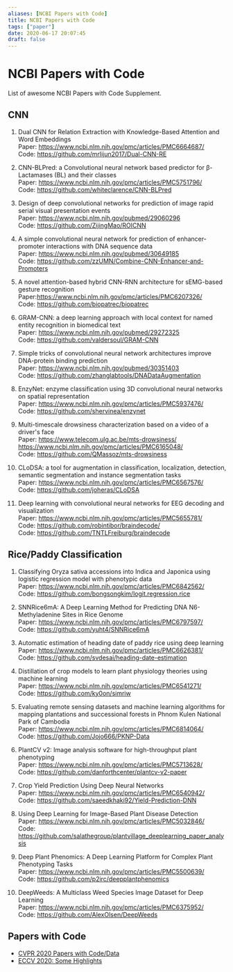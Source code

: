 ```yaml
---
aliases: [NCBI Papers with Code]
title: NCBI Papers with Code
tags: ["paper"]
date: 2020-06-17 20:07:45
draft: false
---
```


# NCBI Papers with Code

List of awesome NCBI Papers with Code Supplement.

## CNN

1. Dual CNN for Relation Extraction with Knowledge-Based Attention and Word Embeddings  
Paper: <https://www.ncbi.nlm.nih.gov/pmc/articles/PMC6664687/>  
Code: <https://github.com/mrlijun2017/Dual-CNN-RE>

2. CNN-BLPred: a Convolutional neural network based predictor for β-Lactamases (BL) and their classes  
Paper: <https://www.ncbi.nlm.nih.gov/pmc/articles/PMC5751796/>  
Code: <https://github.com/whiteclarence/CNN-BLPred>

3. Design of deep convolutional networks for prediction of image rapid serial visual presentation events  
Paper: <https://www.ncbi.nlm.nih.gov/pubmed/29060296>  
Code: <https://github.com/ZijingMao/ROICNN>

4. A simple convolutional neural network for prediction of enhancer-promoter interactions with DNA sequence data  
Paper: <https://www.ncbi.nlm.nih.gov/pubmed/30649185>  
Code: <https://github.com/zzUMN/Combine-CNN-Enhancer-and-Promoters>

5. A novel attention-based hybrid CNN-RNN architecture for sEMG-based gesture recognition  
Paper:<https://www.ncbi.nlm.nih.gov/pmc/articles/PMC6207326/>  
Code: <https://github.com/biopatrec/biopatrec>

6. GRAM-CNN: a deep learning approach with local context for named entity recognition in biomedical text  
Paper: <https://www.ncbi.nlm.nih.gov/pubmed/29272325>  
Code: <https://github.com/valdersoul/GRAM-CNN>

7. Simple tricks of convolutional neural network architectures improve DNA-protein binding prediction  
Paper: <https://www.ncbi.nlm.nih.gov/pubmed/30351403>  
Code: <https://github.com/zhanglabtools/DNADataAugmentation>

8. EnzyNet: enzyme classification using 3D convolutional neural networks on spatial representation  
Paper: <https://www.ncbi.nlm.nih.gov/pmc/articles/PMC5937476/>  
Code: <https://github.com/shervinea/enzynet>

9. Multi-timescale drowsiness characterization based on a video of a driver's face  
Paper: <https://www.telecom.ulg.ac.be/mts-drowsiness/>  
<https://www.ncbi.nlm.nih.gov/pmc/articles/PMC6165048/>  
Code: <https://github.com/QMassoz/mts-drowsiness>

10. CLoDSA: a tool for augmentation in classification, localization, detection, semantic segmentation and instance segmentation tasks  
Paper: <https://www.ncbi.nlm.nih.gov/pmc/articles/PMC6567576/>  
Code: <https://github.com/joheras/CLoDSA>

11. Deep learning with convolutional neural networks for EEG decoding and visualization  
Paper: <https://www.ncbi.nlm.nih.gov/pmc/articles/PMC5655781/>  
Code: <https://github.com/robintibor/braindecode/>  
Code: <https://github.com/TNTLFreiburg/braindecode>

## Rice/Paddy Classification

1. Classifying Oryza sativa accessions into Indica and Japonica using logistic regression model with phenotypic data  
Paper: <https://www.ncbi.nlm.nih.gov/pmc/articles/PMC6842562/>  
Code: <https://github.com/bongsongkim/logit.regression.rice>

2. SNNRice6mA: A Deep Learning Method for Predicting DNA N6-Methyladenine Sites in Rice Genome  
Paper: <https://www.ncbi.nlm.nih.gov/pmc/articles/PMC6797597/>  
Code: <https://github.com/yuht4/SNNRice6mA>

3. Automatic estimation of heading date of paddy rice using deep learning  
Paper: <https://www.ncbi.nlm.nih.gov/pmc/articles/PMC6626381/>  
Code: <https://github.com/svdesai/heading-date-estimation>

4. Distillation of crop models to learn plant physiology theories using machine learning  
Paper: <https://www.ncbi.nlm.nih.gov/pmc/articles/PMC6541271/>  
Code: <https://github.com/ky0on/simriw>

5. Evaluating remote sensing datasets and machine learning algorithms for mapping plantations and successional forests in Phnom Kulen National Park of Cambodia  
Paper: <https://www.ncbi.nlm.nih.gov/pmc/articles/PMC6814064/>  
Code: <https://github.com/Jojo666/PKNP-Data>

6. PlantCV v2: Image analysis software for high-throughput plant phenotyping  
Paper: <https://www.ncbi.nlm.nih.gov/pmc/articles/PMC5713628/>  
Code: <https://github.com/danforthcenter/plantcv-v2-paper>

7. Crop Yield Prediction Using Deep Neural Networks  
Paper: <https://www.ncbi.nlm.nih.gov/pmc/articles/PMC6540942/>  
Code: <https://github.com/saeedkhaki92/Yield-Prediction-DNN>

8. Using Deep Learning for Image-Based Plant Disease Detection  
Paper: <https://www.ncbi.nlm.nih.gov/pmc/articles/PMC5032846/>  
Code: <https://github.com/salathegroup/plantvillage_deeplearning_paper_analysis>

9. Deep Plant Phenomics: A Deep Learning Platform for Complex Plant Phenotyping Tasks  
Paper: <https://www.ncbi.nlm.nih.gov/pmc/articles/PMC5500639/>  
Code: <https://github.com/p2irc/deepplantphenomics>

10. DeepWeeds: A Multiclass Weed Species Image Dataset for Deep Learning  
Paper: <https://www.ncbi.nlm.nih.gov/pmc/articles/PMC6375952/>  
Code: <https://github.com/AlexOlsen/DeepWeeds>


## Papers with Code

- [CVPR 2020 Papers with Code/Data](https://www.paperdigest.org/2020/06/cvpr-2020-papers-with-code-data/)
- [ECCV 2020: Some Highlights](https://yassouali.github.io/ml-blog/eccv2020/)